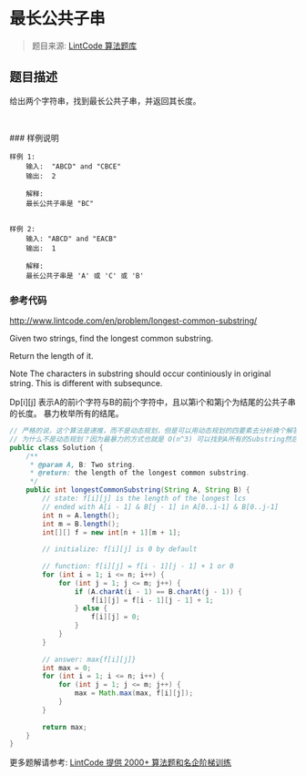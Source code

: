# 最长公共子串
 > 题目来源: [LintCode 算法题库](https://www.lintcode.com/problem/longest-common-substring/?utm_source=sc-github-wzz)
 ## 题目描述
 <p>给出两个字符串，找到最长公共子串，并返回其长度。</p><p><br></p>
 ### 样例说明
 
```
样例 1:
	输入:  "ABCD" and "CBCE"
	输出:  2
	
	解释:
	最长公共子串是 "BC"


样例 2:
	输入: "ABCD" and "EACB"
	输出:  1
	
	解释: 
	最长公共子串是 'A' 或 'C' 或 'B'
```
 ### 参考代码
 http://www.lintcode.com/en/problem/longest-common-substring/

Given two strings, find the longest common substring.

Return the length of it.

Note
The characters in substring should occur continiously in original string. This is different with subsequnce.


Dp[i][j] 表示A的前i个字符与B的前j个字符中，且以第i个和第j个为结尾的公共子串的长度。
暴力枚举所有的结尾。
```java
// 严格的说，这个算法是递推，而不是动态规划，但是可以用动态规划的四要素去分析换个解答。
// 为什么不是动态规划？因为最暴力的方式也就是 O(n^3) 可以找到A所有的Substring然后看看在不在B里。
public class Solution {
    /**
     * @param A, B: Two string.
     * @return: the length of the longest common substring.
     */
    public int longestCommonSubstring(String A, String B) {
        // state: f[i][j] is the length of the longest lcs
        // ended with A[i - 1] & B[j - 1] in A[0..i-1] & B[0..j-1]
        int n = A.length();
        int m = B.length();
        int[][] f = new int[n + 1][m + 1];
        
        // initialize: f[i][j] is 0 by default
        
        // function: f[i][j] = f[i - 1][j - 1] + 1 or 0
        for (int i = 1; i <= n; i++) {
            for (int j = 1; j <= m; j++) {
                if (A.charAt(i - 1) == B.charAt(j - 1)) {
                    f[i][j] = f[i - 1][j - 1] + 1;
                } else {
                    f[i][j] = 0;
                }
            }
        }
        
        // answer: max{f[i][j]}
        int max = 0;
        for (int i = 1; i <= n; i++) {
            for (int j = 1; j <= m; j++) {
                max = Math.max(max, f[i][j]);
            }
        }
        
        return max;
    }
}
```
 更多题解请参考: [LintCode 提供 2000+ 算法题和名企阶梯训练](https://www.lintcode.com/problem/?utm_source=sc-github-wzz)